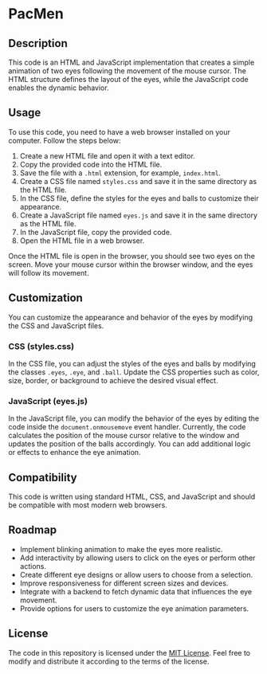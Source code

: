 # PacMen

## Description
This code is an HTML and JavaScript implementation that creates a simple animation of two eyes following the movement of the mouse cursor. The HTML structure defines the layout of the eyes, while the JavaScript code enables the dynamic behavior.

## Usage
To use this code, you need to have a web browser installed on your computer. Follow the steps below:

1. Create a new HTML file and open it with a text editor.
2. Copy the provided code into the HTML file.
3. Save the file with a `.html` extension, for example, `index.html`.
4. Create a CSS file named `styles.css` and save it in the same directory as the HTML file.
5. In the CSS file, define the styles for the eyes and balls to customize their appearance.
6. Create a JavaScript file named `eyes.js` and save it in the same directory as the HTML file.
7. In the JavaScript file, copy the provided code.
8. Open the HTML file in a web browser.

Once the HTML file is open in the browser, you should see two eyes on the screen. Move your mouse cursor within the browser window, and the eyes will follow its movement.

## Customization
You can customize the appearance and behavior of the eyes by modifying the CSS and JavaScript files.

### CSS (styles.css)
In the CSS file, you can adjust the styles of the eyes and balls by modifying the classes `.eyes`, `.eye`, and `.ball`. Update the CSS properties such as color, size, border, or background to achieve the desired visual effect.

### JavaScript (eyes.js)
In the JavaScript file, you can modify the behavior of the eyes by editing the code inside the `document.onmousemove` event handler. Currently, the code calculates the position of the mouse cursor relative to the window and updates the position of the balls accordingly. You can add additional logic or effects to enhance the eye animation.

## Compatibility
This code is written using standard HTML, CSS, and JavaScript and should be compatible with most modern web browsers.

## Roadmap
- Implement blinking animation to make the eyes more realistic.
- Add interactivity by allowing users to click on the eyes or perform other actions.
- Create different eye designs or allow users to choose from a selection.
- Improve responsiveness for different screen sizes and devices.
- Integrate with a backend to fetch dynamic data that influences the eye movement.
- Provide options for users to customize the eye animation parameters.

## License
The code in this repository is licensed under the [MIT License](LICENSE). Feel free to modify and distribute it according to the terms of the license.
